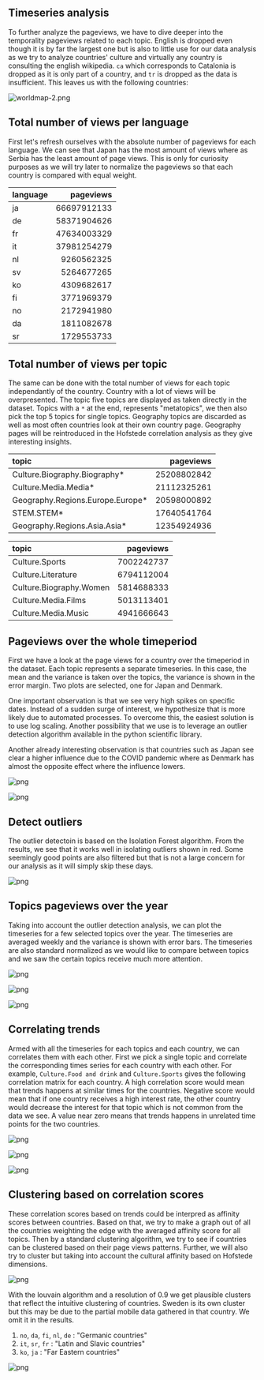 ## Timeseries analysis

To further analyze the pageviews, we have to dive deeper into the temporality pageviews related to each topic. English is dropped even though it is by far the largest one but is also to little use for our data analysis as we try to analyze countries' culture and virtually any country is consulting the english wikipedia. `ca` which corresponds to Catalonia is dropped as it is only part of a country, and `tr` is dropped as the data is insufficient. This leaves us with the following countries:

![worldmap-2.png](attachment:worldmap-2.png)


## Total number of views per language

First let's refresh ourselves with the absolute number of pageviews for each language. We can see that Japan has the most amount of views where as Serbia has the least amount of page views. This is only for curiosity purposes as we will try later to normalize the pageviews so that each country is compared with equal weight.

| language   |   pageviews |
|:-----------|------------:|
| ja         | 66697912133 |
| de         | 58371904626 |
| fr         | 47634003329 |
| it         | 37981254279 |
| nl         |  9260562325 |
| sv         |  5264677265 |
| ko         |  4309682617 |
| fi         |  3771969379 |
| no         |  2172941980 |
| da         |  1811082678 |
| sr         |  1729553733 |

## Total number of views per topic

The same can be done with the total number of views for each topic independantly of the country. Country with a lot of views will be overpresented. The topic five topics are displayed as taken directly in the dataset. Topics with a `*` at the end, represents "metatopics", we then also pick the top 5 topics for single topics. Geography topics are discarded as well as most often countries look at their own country page. Geography pages will be reintroduced in the Hofstede correlation analysis as they give interesting insights.

| topic                            |   pageviews |
|:---------------------------------|------------:|
| Culture.Biography.Biography*     | 25208802842 |
| Culture.Media.Media*             | 21112325261 |
| Geography.Regions.Europe.Europe* | 20598000892 |
| STEM.STEM*                       | 17640541764 |
| Geography.Regions.Asia.Asia*     | 12354924936 |

| topic                   |   pageviews |
|:------------------------|------------:|
| Culture.Sports          |  7002242737 |
| Culture.Literature      |  6794112004 |
| Culture.Biography.Women |  5814688333 |
| Culture.Media.Films     |  5013113401 |
| Culture.Media.Music     |  4941666643 |

## Pageviews over the whole timeperiod

First we have a look at the page views for a country over the timeperiod in the dataset. Each topic represents a separate timeseries. In this case, the mean and the variance is taken over the topics, the variance is shown in the error margin. Two plots are selected, one for Japan and Denmark.

One important observation is that we see very high spikes on specific dates. Instead of a sudden surge of interest, we hypothesize that is more likely due to automated processes. To overcome this, the easiest solution is to use log scaling. Another possibility that we use is to leverage an outlier detection algorithm available in the python scientific library.

Another already interesting observation is that countries such as Japan see clear a higher influence due to the COVID pandemic where as Denmark has almost the opposite effect where the influence lowers.


![png](images/timeseries/output_9_0.png)
    
![png](images/timeseries/output_10_0.png)
    


## Detect outliers

The outlier detectoin is based on the Isolation Forest algorithm. From the results, we see that it works well in isolating outliers shown in red. Some seemingly good points are also filtered but that is not a large concern for our analysis as it will simply skip these days.


![png](images/timeseries/output_13_0.png)
    

## Topics pageviews over the year

Taking into account the outlier detection analysis, we can plot the timeseries for a few selected topics over the year. The timeseries are averaged weekly and the variance is shown with error bars. The timeseries are also standard normalized as we would like to compare between topics and we saw the certain topics receive much more attention.


    
![png](images/timeseries/output_15_0.png)
    

![png](images/timeseries/output_16_0.png)
    
    
![png](images/timeseries/output_18_0.png)
    


## Correlating trends

Armed with all the timeseries for each topics and each country, we can correlates them with each other. First we pick a single topic and correlate the corresponding times series for each country with each other. For example, `Culture.Food and drink` and `Culture.Sports` gives the following correlation matrix for each country. A high correlation score would mean that trends happens at similar times for the countries. Negative score would mean that if one country receives a high interest rate, the other country would decrease the interest for that topic which is not common from the data we see. A value near zero means that trends happens in unrelated time points for the two countries.

    
![png](images/timeseries/output_20_0.png)
    
    
![png](images/timeseries/output_21_0.png)
    
    
![png](images/timeseries/output_22_0.png)
    


## Clustering based on correlation scores

These correlation scores based on trends could be interpred as affinity scores between countries. Based on that, we try to make a graph out of all the countries weighting the edge with the averaged affinity score for all topics. Then by a standard clustering algorithm, we try to see if countries can be clustered based on their page views patterns. Further, we will also try to cluster but taking into account the cultural affinity based on Hofstede dimensions.


![png](images/timeseries/output_24_0.png)
    


With the louvain algorithm and a resolution of 0.9 we get plausible clusters that reflect the intuitive clustering of countries. Sweden is its own cluster but this may be due to the partial mobile data gathered in that country. We omit it in the results.

1) `no`, `da`, `fi`, `nl`, `de` : "Germanic countries"
2) `it`, `sr`, `fr` : "Latin and Slavic countries"
3) `ko`, `ja` : "Far Eastern countries"

    
![png](images/timeseries/output_26_2.png)

